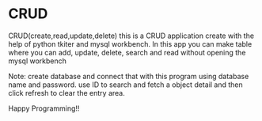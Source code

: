 # CRUD

CRUD(create,read,update,delete)
this is a CRUD application create with the help of python tkiter and mysql workbench.
In this app you can make table where you can add, update, delete, search and read without opening the mysql workbench

Note: create database and connect that with this program using database name and password.
      use ID to search and fetch a object detail and then click refresh to clear the entry area.

Happy Programming!!
